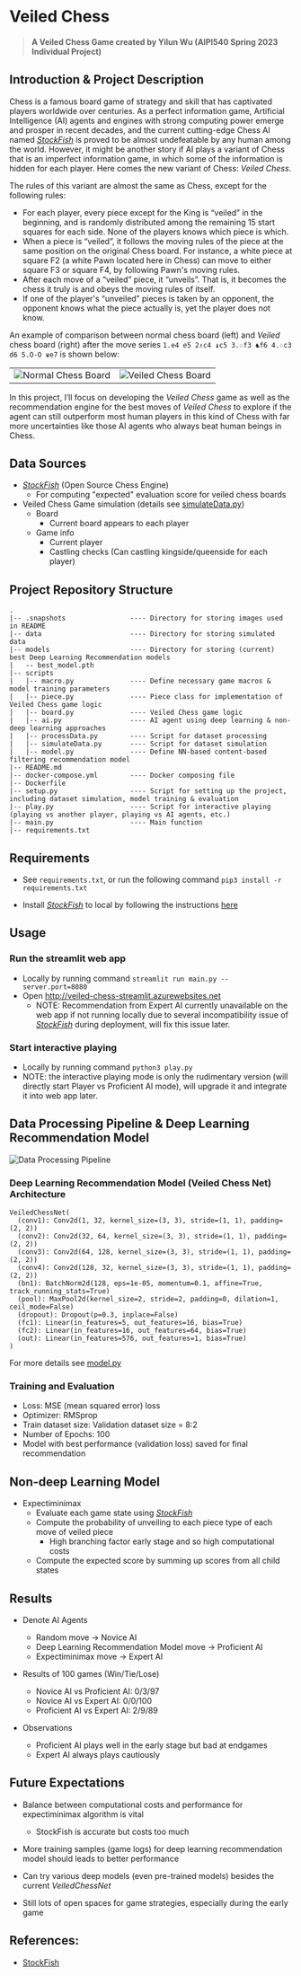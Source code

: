 # Veiled Chess

> #### A Veiled Chess Game created by Yilun Wu (AIPI540 Spring 2023 Individual Project)

## Introduction & Project Description
Chess is a famous board game of strategy and skill that has captivated players worldwide over centuries. As a perfect information game, Artificial Intelligence (AI) agents and engines with strong computing power emerge and prosper in recent decades, and the current cutting-edge Chess AI named [*StockFish*](https://stockfishchess.org/) is proved to be almost undefeatable by any human among the world. However, it might be another story if AI plays a variant of Chess that is an imperfect information game, in which some of the information is hidden for each player. Here comes the new variant of Chess: *Veiled Chess*. 

The rules of this variant are almost the same as Chess, except for the following rules:
- For each player, every piece except for the King is “veiled” in the beginning, and is randomly distributed among the remaining 15 start squares for each side. None of the players knows which piece is which.
- When a piece is “veiled”, it follows the moving rules of the piece at the same position on the original Chess board. For instance, a white piece at square F2 (a white Pawn located here in Chess) can move to either square F3 or square F4, by following Pawn's moving rules.
- After each move of a “veiled” piece, it “unveils”. That is, it becomes the chess it truly is and obeys the moving rules of itself.
- If one of the player's “unveiled” pieces is taken by an opponent, the opponent knows what the piece actually is, yet the player does not know.

An example of comparison between normal chess board (left) and *Veiled* chess board (right) after the move series `1.e4 e5 2♗c4 ♝c5 3.♘f3 ♞f6 4.♘c3 d6 5.O-O ♛e7` is shown below:
<table>
  <tr>
    <td><img src=".snapshots/Normal%20Chess%20Board%20Example.png" alt="Normal Chess Board"></td>
    <td><img src=".snapshots/Veiled%20Chess%20Board%20Example.png" alt="Veiled Chess Board"></td>
  </tr>
</table>

In this project, I’ll focus on developing the *Veiled Chess* game as well as the recommendation engine for the best moves of *Veiled Chess* to explore if the agent can still outperform most human players in this kind of Chess with far more uncertainties like those AI agents who always beat human beings in Chess.


## Data Sources
- [*StockFish*](https://stockfishchess.org/) (Open Source Chess Engine)
  - For computing "expected" evaluation score for veiled chess boards 
- Veiled Chess Game simulation (details see [simulateData.py](scripts/simulateData.py))
  - Board 
    - Current board appears to each player
  - Game info 
    - Current player
    - Castling checks (Can castling kingside/queenside for each player)

## Project Repository Structure
```
.
|-- .snapshots                ---- Directory for storing images used in README
|-- data                      ---- Directory for storing simulated data
|-- models                    ---- Directory for storing (current) best Deep Learning Recommendation models
|   -- best_model.pth
|-- scripts
|   |-- macro.py              ---- Define necessary game macros & model training parameters
|   |-- piece.py              ---- Piece class for implementation of Veiled Chess game logic
|   |-- board.py              ---- Veiled Chess game logic
|   |-- ai.py                 ---- AI agent using deep learning & non-deep learning approaches
|   |-- processData.py        ---- Script for dataset processing
|   |-- simulateData.py       ---- Script for dataset simulation
|   |-- model.py              ---- Define NN-based content-based filtering recommendation model
|-- README.md
|-- docker-compose.yml        ---- Docker composing file
|-- Dockerfile
|-- setup.py                  ---- Script for setting up the project, including dataset simulation, model training & evaluation 
|-- play.py                   ---- Script for interactive playing (playing vs another player, playing vs AI agents, etc.)
|-- main.py                   ---- Main function
|-- requirements.txt
```

## Requirements
- See `requirements.txt`, or run the following command `pip3 install -r requirements.txt`

- Install [*StockFish*](https://stockfishchess.org/) to local by following the instructions [here](https://stockfishchess.org/download/)

## Usage

### Run the streamlit web app 
- Locally by running command `streamlit run main.py --server.port=8080`
- Open http://veiled-chess-streamlit.azurewebsites.net
  - NOTE: Recommendation from Expert AI currently unavailable on the web app if not running locally due to several incompatibility issue of [*StockFish*](https://stockfishchess.org/) during deployment, will fix this issue later.

### Start interactive playing
- Locally by running command `python3 play.py`
- NOTE: the interactive playing mode is only the rudimentary version (will directly start Player vs Proficient AI mode), will upgrade it and integrate it into web app later.



## Data Processing Pipeline & Deep Learning Recommendation Model
![Data Processing Pipeline](.snapshots/Data%20Processing%20Pipeline.png)

### Deep Learning Recommendation Model (Veiled Chess Net) Architecture

```
VeiledChessNet(
  (conv1): Conv2d(1, 32, kernel_size=(3, 3), stride=(1, 1), padding=(2, 2))
  (conv2): Conv2d(32, 64, kernel_size=(3, 3), stride=(1, 1), padding=(2, 2))
  (conv3): Conv2d(64, 128, kernel_size=(3, 3), stride=(1, 1), padding=(2, 2))
  (conv4): Conv2d(128, 32, kernel_size=(3, 3), stride=(1, 1), padding=(2, 2))
  (bn1): BatchNorm2d(128, eps=1e-05, momentum=0.1, affine=True, track_running_stats=True)
  (pool): MaxPool2d(kernel_size=2, stride=2, padding=0, dilation=1, ceil_mode=False)
  (dropout): Dropout(p=0.3, inplace=False)
  (fc1): Linear(in_features=5, out_features=16, bias=True)
  (fc2): Linear(in_features=16, out_features=64, bias=True)
  (out): Linear(in_features=576, out_features=1, bias=True)
)
```
For more details see [model.py](scripts/model.py)

### Training and Evaluation
- Loss: MSE (mean squared error) loss
- Optimizer: RMSprop
- Train dataset size: Validation dataset size = 8:2
- Number of Epochs: 100
- Model with best performance (validation loss) saved for final recommendation

## Non-deep Learning Model
- Expectiminimax
  - Evaluate each game state using [*StockFish*](https://stockfishchess.org/)
  - Compute the probability of unveiling to each piece type of each move of veiled piece
    - High branching factor early stage and so high computational costs 
  - Compute the expected score by summing up scores from all child states 

## Results

- Denote AI Agents
  - Random move -> Novice AI
  - Deep Learning Recommendation Model move -> Proficient AI
  - Expectiminimax move -> Expert AI

- Results of 100 games (Win/Tie/Lose)
  - Novice AI vs  Proficient AI: 0/3/97
  - Novice AI vs Expert AI: 0/0/100
  - Proficient AI vs Expert AI: 2/9/89

- Observations
  - Proficient AI plays well in the early stage but bad at endgames
  - Expert AI always plays cautiously 

## Future Expectations
- Balance between computational costs and performance for expectiminimax algorithm is vital
  - StockFish is accurate but costs too much 
 
- More training samples (game logs) for deep learning recommendation model should leads to better performance 

- Can try various deep models (even pre-trained models) besides the current *VeiledChessNet*

- Still lots of open spaces for game strategies, especially during the early game 

## References:
- [StockFish](https://stockfishchess.org/)